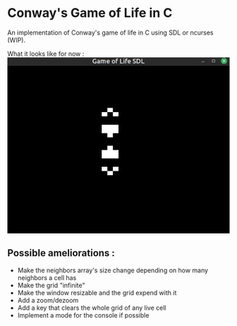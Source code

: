 # Conway's Game of Life in C

An implementation of Conway's game of life in C using SDL or ncurses (WIP).  

What it looks like for now :  
![A Penta-decathlon oscillator](GoL.png)

## Possible ameliorations :
 - Make the neighbors array's size change depending on how many neighbors a cell has
 - Make the grid "infinite"
 - Make the window resizable and the grid expend with it
 - Add a zoom/dezoom
 - Add a key that clears the whole grid of any live cell
 - Implement a mode for the console if possible


